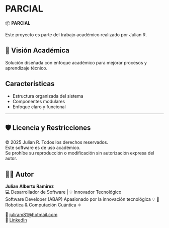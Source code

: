 # PARCIAL

📦 **PARCIAL**

Este proyecto es parte del trabajo académico realizado por Julian R.

## 📘 Visión Académica
Solución diseñada con enfoque académico para mejorar procesos y aprendizaje técnico.

## Características

- Estructura organizada del sistema
- Componentes modulares
- Enfoque claro y funcional

---

## 🛡️ Licencia y Restricciones

© 2025 Julian R. Todos los derechos reservados.  
Este software es de uso académico.  
Se prohíbe su reproducción o modificación sin autorización expresa del autor.

## 🧑‍💻 Autor

**Julian Alberto Ramirez**  
💻 Desarrollador de Software | 💡 Innovador Tecnológico  
Software Developer (ABAP) Apasionado por la innovación tecnológica 💡 🤖 Robotica & Computación Cuántica ⚛️  

📧 [juliram81@hotmail.com](mailto:juliram81@hotmail.com)  
🔗 [LinkedIn](https://co.linkedin.com/in/julianramirezc)
